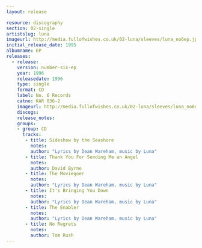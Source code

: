 ```yaml
---
layout: release

resource: discography
section: 02-single
artistslug: luna
imageurl: http://media.fullofwishes.co.uk/02-luna/sleeves/luna_no6ep.jpg
initial_release_date: 1995
albumname: EP
releases:
  - release: 
    version: number-six-ep
    year: 1996
    releasedate: 1996
    type: single
    format: CD
    label: No. 6 Records
    catno: KAR 036-2
    imageurl: http://media.fullofwishes.co.uk/02-luna/sleeves/luna_no6ep.jpg
    discogs: 
    release_notes: 
    groups:
    - group: CD
      tracks:
       - title: Sideshow by the Seashore
         notes: 
         author: "Lyrics by Dean Wareham, music by Luna"
       - title: Thank You For Sending Me an Angel
         notes: 
         author: David Byrne
       - title: The Moviegoer
         notes: 
         author: "Lyrics by Dean Wareham, music by Luna"
       - title: It's Bringing You Down
         notes: 
         author: "Lyrics by Dean Wareham, music by Luna"
       - title: The Enabler
         notes: 
         author: "Lyrics by Dean Wareham, music by Luna"
       - title: No Regrets
         notes: 
         author: Tom Rush
---
```


